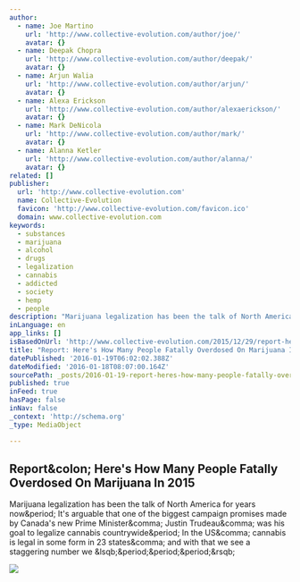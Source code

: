 ```yaml
---
author:
  - name: Joe Martino
    url: 'http://www.collective-evolution.com/author/joe/'
    avatar: {}
  - name: Deepak Chopra
    url: 'http://www.collective-evolution.com/author/deepak/'
    avatar: {}
  - name: Arjun Walia
    url: 'http://www.collective-evolution.com/author/arjun/'
    avatar: {}
  - name: Alexa Erickson
    url: 'http://www.collective-evolution.com/author/alexaerickson/'
    avatar: {}
  - name: Mark DeNicola
    url: 'http://www.collective-evolution.com/author/mark/'
    avatar: {}
  - name: Alanna Ketler
    url: 'http://www.collective-evolution.com/author/alanna/'
    avatar: {}
related: []
publisher:
  url: 'http://www.collective-evolution.com'
  name: Collective-Evolution
  favicon: 'http://www.collective-evolution.com/favicon.ico'
  domain: www.collective-evolution.com
keywords:
  - substances
  - marijuana
  - alcohol
  - drugs
  - legalization
  - cannabis
  - addicted
  - society
  - hemp
  - people
description: "Marijuana legalization has been the talk of North America for years now. It's arguable that one of the biggest campaign promises made by Canada's new Prime Minister, Justin Trudeau, was his goal to legalize cannabis countrywide. In the US, cannabis is legal in some form in 23 states, and with that we see a staggering number we [...]"
inLanguage: en
app_links: []
isBasedOnUrl: 'http://www.collective-evolution.com/2015/12/29/report-heres-how-many-people-fatally-overdosed-on-marijuana-in-2015/'
title: "Report: Here's How Many People Fatally Overdosed On Marijuana In 2015"
datePublished: '2016-01-19T06:02:02.388Z'
dateModified: '2016-01-18T08:07:00.164Z'
sourcePath: _posts/2016-01-19-report-heres-how-many-people-fatally-overdosed-on-marijuan.md
published: true
inFeed: true
hasPage: false
inNav: false
_context: 'http://schema.org'
_type: MediaObject

---
```

<article style=""><h1>Report&amp;colon; Here's How Many People Fatally Overdosed On Marijuana In 2015</h1><p>Marijuana legalization has been the talk of North America for years now&amp;period; It's arguable that one of the biggest campaign promises made by Canada's new Prime Minister&amp;comma; Justin Trudeau&amp;comma; was his goal to legalize cannabis countrywide&amp;period; In the US&amp;comma; cannabis is legal in some form in 23 states&amp;comma; and with that we see a staggering number we &amp;lsqb;&amp;period;&amp;period;&amp;period;&amp;rsqb;</p><img src="http://cdn3.collective-evolution.com/assets/uploads/2015/12/overdose_2.jpeg" /></article>